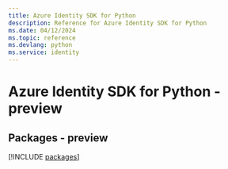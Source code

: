 ```yaml
---
title: Azure Identity SDK for Python
description: Reference for Azure Identity SDK for Python
ms.date: 04/12/2024
ms.topic: reference
ms.devlang: python
ms.service: identity
---
```

# Azure Identity SDK for Python - preview
## Packages - preview
[!INCLUDE [packages](identity-index.md)]